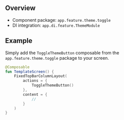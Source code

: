 ## Overview

- Component package: `app.feature.theme.toggle`
- DI integration: `app.di.feature.ThemeModule`

## Example

Simply add the `ToggleThemeButton` composable from the `app.feature.theme.toggle` package to your screen.

```kotlin
@Composable
fun TemplateScreen() {
    FixedTopBarColumnLayout(
        actions = {
            ToggleThemeButton()
        },
        content = {
            //
        }
    )
}
```